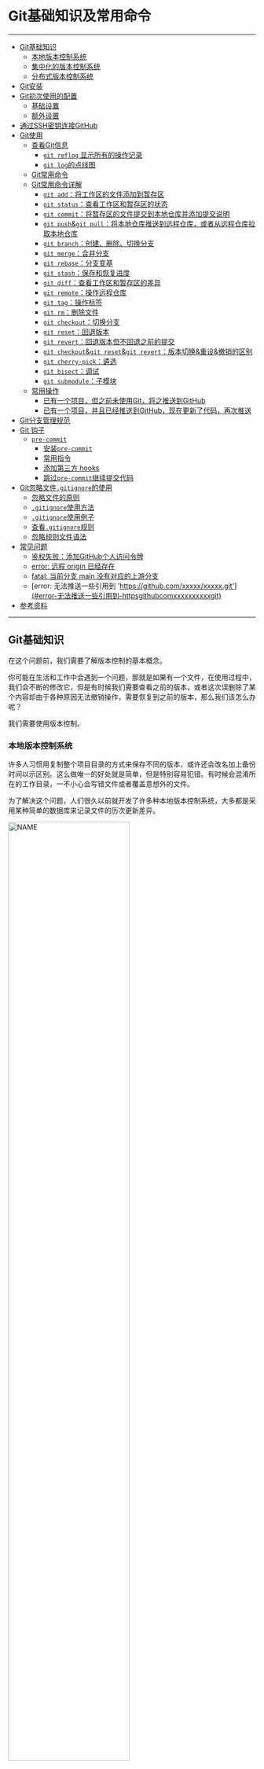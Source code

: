 # Git基础知识及常用命令

---------------------

- [Git基础知识](#git基础知识)
  - [本地版本控制系统](#本地版本控制系统)
  - [集中化的版本控制系统](#集中化的版本控制系统)
  - [分布式版本控制系统](#分布式版本控制系统)
- [Git安装](#git安装)
- [Git初次使用的配置](#git初次使用的配置)
  - [基础设置](#基础设置)
  - [额外设置](#额外设置)
- [通过SSH密钥连接GitHub](#通过ssh密钥连接github)
- [Git使用](#git使用)
  - [查看Git信息](#查看git信息)
    - [`git reflog` 显示所有的操作记录](#git-reflog-显示所有的操作记录)
    - [`git log`的点线图](#git-log的点线图)
  - [Git常用命令](#git常用命令)
  - [Git常用命令详解](#git常用命令详解)
    - [`git add`：将工作区的文件添加到暂存区](#git-add将工作区的文件添加到暂存区)
    - [`git status`：查看工作区和暂存区的状态](#git-status查看工作区和暂存区的状态)
    - [`git commit`：将暂存区的文件提交到本地仓库并添加提交说明](#git-commit将暂存区的文件提交到本地仓库并添加提交说明)
    - [`git push`&`git pull`：将本地仓库推送到远程仓库，或者从远程仓库拉取本地仓库](#git-pushgit-pull将本地仓库推送到远程仓库或者从远程仓库拉取本地仓库)
    - [`git branch`：创建、删除、切换分支](#git-branch创建删除切换分支)
    - [`git merge`：合并分支](#git-merge合并分支)
    - [`git rebase`：分支变基](#git-rebase分支变基)
    - [`git stash`：保存和恢复进度](#git-stash保存和恢复进度)
    - [`git diff`：查看工作区和暂存区的差异](#git-diff查看工作区和暂存区的差异)
    - [`git remote`：操作远程仓库](#git-remote操作远程仓库)
    - [`git tag`：操作标签](#git-tag操作标签)
    - [`git rm`：删除文件](#git-rm删除文件)
    - [`git checkout`：切换分支](#git-checkout切换分支)
    - [`git reset`：回退版本](#git-reset回退版本)
    - [`git revert`：回退版本但不回退之前的提交](#git-revert回退版本但不回退之前的提交)
    - [`git checkout`&`git reset`&`git revert`：版本切换&重设&撤销的区别](#git-checkoutgit-resetgit-revert版本切换重设撤销的区别)
    - [`git cherry-pick`：遴选](#git-cherry-pick遴选)
    - [`git bisect`：调试](#git-bisect调试)
    - [`git submodule`：子模块](#git-submodule子模块)
  - [常用操作](#常用操作)
    - [已有一个项目，但之前未使用Git，将之推送到GitHub](#已有一个项目但之前未使用git将之推送到github)
    - [已有一个项目，并且已经推送到GitHub，现在更新了代码，再次推送](#已有一个项目并且已经推送到github现在更新了代码再次推送)
- [Git分支管理规范](#git分支管理规范)
- [Git 钩子](#git-钩子)
  - [`pre-commit`](#pre-commit)
    - [安装`pre-commit`](#安装pre-commit)
    - [常用指令](#常用指令)
    - [添加第三方 hooks](#添加第三方-hooks)
    - [跳过`pre-commit`继续提交代码](#跳过pre-commit继续提交代码)
- [Git忽略文件`.gitignore`的使用](#git忽略文件gitignore的使用)
  - [忽略文件的原则](#忽略文件的原则)
  - [`.gitignore`使用方法](#gitignore使用方法)
  - [`.gitignore`使用例子](#gitignore使用例子)
  - [查看`.gitignore`规则](#查看gitignore规则)
  - [忽略规则文件语法](#忽略规则文件语法)
- [常见问题](#常见问题)
  - [鉴权失败：添加GitHub个人访问令牌](#鉴权失败添加github个人访问令牌)
  - [error: 远程 origin 已经存在](#error-远程-origin-已经存在)
  - [fatal: 当前分支 main 没有对应的上游分支](#fatal-当前分支-main-没有对应的上游分支)
  - [error: 无法推送一些引用到 'https://github.com/xxxxx/xxxxx.git'](#error-无法推送一些引用到-httpsgithubcomxxxxxxxxxxgit)
- [参考资料](#参考资料)

-----------------

## Git基础知识

在这个问题前，我们需要了解版本控制的基本概念。

你可能在生活和工作中会遇到一个问题，那就是如果有一个文件，在使用过程中，我们会不断的修改它，但是有时候我们需要查看之前的版本，或者这次误删除了某个内容却由于各种原因无法撤销操作，需要恢复到之前的版本，那么我们该怎么办呢？

我们需要使用版本控制。

### 本地版本控制系统

许多人习惯用复制整个项目目录的方式来保存不同的版本，或许还会改名加上备份时间以示区别。这么做唯一的好处就是简单，但是特别容易犯错。有时候会混淆所在的工作目录，一不小心会写错文件或者覆盖意想外的文件。

为了解决这个问题，人们很久以前就开发了许多种本地版本控制系统，大多都是采用某种简单的数据库来记录文件的历次更新差异。

<img src="/Image/Basic%20Computer%20Knowledge/Git/git_12.png" title="NAME" height="70%" width="70%">

其中最流行的一种叫做`RCS`，现今许多计算机系统上都还看得到它的踪影。`RCS`的工作原理是在硬盘上保存补丁集（补丁是指文件修订前后的变化）；通过应用所有的补丁，可以重新计算出各个版本的文件内容。

### 集中化的版本控制系统

接下来人们又遇到一个问题，如何让在不同系统上的开发者协同工作？ 于是，集中化的版本控制系统（`Centralized Version Control Systems`，简称`CVCS`） 应运而生。 这类系统，诸如`CVS`、`Subversion`以及`Perforce`等，都有一个单一的集中管理的服务器，保存所有文件的修订版本，而协同工作的人们都通过客户端连到这台服务器，取出最新的文件或者提交更新。多年以来，这已成为版本控制系统的标准做法。

<img src="/Image/Basic%20Computer%20Knowledge/Git/git_13.png" title="NAME" height="70%" width="70%">

这种做法带来了许多好处，特别是相较于老式的本地`VCS`来说。现在，每个人都可以在一定程度上看到项目中的其他人正在做些什么。而管理员也可以轻松掌控每个开发者的权限，并且管理一个`CVCS`要远比在各个客户端上维护本地数据库来得轻松容易。

事分两面，有好有坏。这么做最显而易见的缺点是中央服务器的单点故障。如果宕机一小时，那么在这一小时内，谁都无法提交更新，也就无法协同工作。如果中心数据库所在的磁盘发生损坏，又没有做恰当备份，毫无疑问你将丢失所有数据——包括项目的整个变更历史，只剩下人们在各自机器上保留的单独快照。本地版本控制系统也存在类似问题，只要整个项目的历史记录被保存在单一位置，就有丢失所有历史更新记录的风险。

### 分布式版本控制系统

于是分布式版本控制系统（`Distributed Version Control System`，简称`DVCS`）面世了。在这类系统中，像`Git`、`Mercurial`、`Bazaar`以及`Darcs`等，客户端并不只提取最新版本的文件快照，而是把代码仓库完整地镜像下来，包括完整的历史记录。这么一来，任何一处协同工作用的服务器发生故障，事后都可以用任何一个镜像出来的本地仓库恢复。因为每一次的克隆操作，实际上都是一次对代码仓库的完整备份。

<img src="/Image/Basic%20Computer%20Knowledge/Git/git_14.png" title="NAME" height="70%" width="70%">

更进一步，许多这类系统都可以指定和若干不同的远端代码仓库进行交互。籍此，你就可以在同一个项目中，分别和不同工作小组的人相互协作。 你可以根据需要设定不同的协作流程，比如层次模型式的工作流，而这在以前的集中式系统中是无法实现的。

## Git安装

`ubuntu`安装最新版本的`git`：

```bash
sudo add-apt-repository ppa:git-core/ppa
sudo apt-get update
sudo apt install git
```

其他请参考
-  [Git安装教程 - Linux](https://git-scm.com/download/linux)
-  [Git安装教程 - Windows and MacOS](https://www.liaoxuefeng.com/wiki/896043488029600/896067074338496)

查看当前Git版本： `git --version`

## Git初次使用的配置

### 基础设置

- `git config`命令使用`--global`参数，可以设置全局的配置，如果不加`--global`参数，则只能设置当前目录的配置
- 这里我们设置为全局配置

```bash
# 配置所有Git仓库的用户名和邮箱
git config --global user.name "Your Name" # 输入你的用户名
git config --global user.email "youremail@example.com" # 输入你的邮箱

# 配置Git凭据存储模式为永久，防止GitHub提示鉴权失败
git config --global credential.helper store
```

- 可以通过`git config --list`查看你刚刚的配置

### 额外设置

```bash
# 配置Git默认编辑器为vim（也可以是别的，请了解Vim的基本使用）
git config --global core.editor "vim"

# 配置Git的默认分支，用以配合GitHub的变化（需要Git版本>=2.28）
git config --global init.defaultBranch main

# 配置GitHub代理（需要魔法上网）
git config --global http.https://github.com.proxy socks5://127.0.0.1:1080 # 1080改成自己的代理端口

# 忽略SSL证书错误
git config http.sslVerify false

# git 命令彩色显示
git config --global color.ui auto

# git 命令起别名，这里美化git log显示
# 实际使用用git lg替代git log
# 如： git lg -10 #显示最近10条提交
git config --global alias.lg "log --color --graph --pretty=format:'%Cred%h%Creset -%C(yellow)%d%Creset %s %Cgreen(%cr) %C(bold blue)<%an>%Creset' --abbrev-commit"
```

## 通过SSH密钥连接GitHub

1. 创建`SSH Key`
    ```bash
    ssh-keygen -t rsa -C "youremail@example.com" # 输入你的邮箱
    ```
2. 创建后会在`~/.ssh`目录下生成`id_rsa`和`id_rsa.pub`两个文件
    这两个就是生成的秘钥对，其中`id_rsa`是私钥，保存在自己设备上即可
    <img src="/Image/Basic%20Computer%20Knowledge/Git/git_07.png" title="NAME" height="70%" width="70%">
3. 路径： 头像->`Settings`->`SSH and GPG Keys`->点击`New SSH Key`->设置key名字和内容
    1. 头像->`Settings`
        <img src="/Image/Basic%20Computer%20Knowledge/Git/git_01.png" title="NAME" height="30%" width="30%">
    2. `Settings`->`SSH and GPG Keys`
        <img src="/Image/Basic%20Computer%20Knowledge/Git/git_08.png" title="NAME" height="50%" width="50%">
    3. 点击`New SSH Key`->设置key名字和内容
        <img src="/Image/Basic%20Computer%20Knowledge/Git/git_09.png" title="NAME" height="70%" width="70%">
4. 测试设置是否成功
    ```bash
    ssh -T git@github.com
    ```

## Git使用

- Git页面操作
    1. `D`：向下翻一行
    2. `F`：向下翻页
    3. `B`：向上翻页
    4. `Q`：退出

### 查看Git信息

```bash
# 查看系统配置
git config --list

# 查看用户配置
cat ~/.gitconfig 

# 查看当前项目的 git 配置
cat .git/config

# 查看暂存区的文件
git ls-files

# 查看本地 git 命令历史
git reflog

# 查看所有 git 命令
git --help -a 

# 查看当前 HEAD 指向
cat .git/HEAD

# 查看工作区和暂存区的状态
git status

# 查看提交历史
git log --oneline  
        --grep="关键字"
        --graph 
        --all      
        --author "username"     
        --reverse 
        -num
        -p
        --before=  1  day/1  week/1  "2023-01-01" 
        --after= "2023-01-01"
        --stat 
        --abbrev-commit 
        --pretty=format:"xxx"
        
# oneline -> 将日志记录一行一行的显示
# grep="关键字" -> 查找日志记录中(commit提交时的注释)与关键字有关的记录
# graph -> 记录图形化显示
# all -> 将所有记录都详细的显示出来
# author "username" -> 查找这个作者提交的记录
# reverse -> commit 提交记录顺序翻转      
# num -> git log -10 显示最近10次提交 
# p -> 显示每次提交所引入的差异（按 补丁 的格式输出）
# before -> 查找规定的时间(如:1天/1周)之前的记录   
# after -> 查找规定的时间之后的记录
# stat -> 显示每次更新的文件修改统计信息，会列出具体文件列表 
# abbrev-commit -> 仅显示 SHA-1 的前几个字符，而非所有的 40 个字符
# pretty=format:"xxx" ->  可以定制要显示的记录格式
```

#### `git reflog` 显示所有的操作记录
`git reflog`是显示所有的操作记录，包括提交，回退的操作
一般用来找出操作记录中的版本号，进行回退操作

- 显示的是一个`HEAD`指向发生改变的时间列表。
  在你切换分支、用`git commit`进行提交、以及用`git reset`撤销commit时，`HEAD`指向会改变，但当你进行`git checkout -- <filename>`撤销或者`git stash`存储文件等操作时，`HEAD`并不会改变，这些修改从来没有被提交过，因此`git reflog`也无法帮助我们恢复它们
- `git reflog`不会永远保持，Git会定期清理那些“用不到的”对象，不要指望几个月前的提交还一直在那里

#### `git log`的点线图

- git中一条分支就是一个指针，新建一条分支就是基于当前指针新建一个指针
- 切换至某个分支 ，就是将 HEAD 指向某条分支（指针）
- 切换至某个 commit ，就是将 HEAD 指向某个 commit
- 符号解释：
    1. `*`：表示一个 commit
    2. `|`：表示分支前进
    3. `/`：表示分叉
    4. `\`：表示合入
    5. `|/`：表示新分支


### Git常用命令
```bash
# 查看工作区和暂存区的状态
git status 

# 将工作区的文件提交到暂存区
git add .  

# 提交到本地仓库
git commit -m "本次提交说明"

# add和commit的合并，便捷写法（未追踪的文件无法直接提交到暂存区/本地仓库）
git commit -am "本次提交说明"  

# 将本地分支和远程分支进行关联
git push -u origin <branch_name> #填写分支名称，如：main

# 将本地仓库的文件推送到远程分支
git push

# 拉取远程分支的代码
git pull origin <branch_name> 

# 合并分支
git merge <branch_name> 

# 查看本地拥有哪些分支
git branch

# 查看所有分支（包括远程分支和本地分支）
git branch -a 

# 切换分支
git checkout <branch_name> 

# 临时将工作区文件的修改保存至堆栈中
git stash

# 将之前保存至堆栈中的文件取出来
git stash pop
```

### Git常用命令详解

#### `git add`：将工作区的文件添加到暂存区

```bash
# 添加指定文件到暂存区（追踪新增的指定文件）
git add <file1> <file2> <...> # 填写文件名

# 添加指定目录到暂存区，包括子目录
git add <dir> # 填写目录名

# 添加当前目录的所有文件到暂存区（追踪所有新增的文件）
git add .
git add -A
git add –all

# 提交所有被删除和修改的文件到数据暂存区
git add -u 
git add –update

# 删除工作区/暂存区的文件
git rm <file1> <file2> <...> # 填写文件名

# 停止追踪指定文件，但该文件会保留在工作区
git rm --cached <file> # 填写文件名

# 重命名工作区/暂存区的文件
git mv <file-original> <file-renamed> # 填写重命名之前的文件名和之后的文件名
```

- `git add .`及`git add -A`：
  - 操作的对象是“整个工作区”所有文件的变更，无论当前位于哪个目录下
- `git add -u`：
  - 操作的对象是整个工作区已经跟踪的文件变更，无论当前位于哪个目录下
    仅监控已经被`add`的文件（即`tracked file`），它会将被修改的文件（包括文件删除）提交到暂存区
    `git add -u`不会提交新文件（`untracked file`）

#### `git status`：查看工作区和暂存区的状态

```bash
# 查看工作区和暂存区的状态
git status 
```

#### `git commit`：将暂存区的文件提交到本地仓库并添加提交说明

```bash
# 将暂存区的文件提交到本地仓库并添加提交说明
git commit -m "本次提交的说明"   

# add 和 commit 的合并，便捷写法
# 和 git add -u 命令一样，未跟踪的文件是无法提交上去的
git commit -am "本次提交的说明"  

# 跳过验证继续提交
git commit --no-verify
git commit -n

# 编辑器会弹出上一次提交的信息，可以在这里修改提交信息
git commit --amend

# 修复提交，同时修改提交信息
git commit --amend -m "修改后的提交说明"

# 加入 --no-edit 标记会修复提交但不修改提交信息，编辑器不会弹出上一次提交的信息
git commit --amend --no-edit
```

- `git commit --amend`：
  - 既可以修改上次提交的文件内容，也可以修改上次提交的说明。会用一个新的 `commit` 更新并替换最近一次提交的`commit`
    如果暂存区有内容，这个新的`commit`会把任何修改内容和上一个`commit`的内容结合起来
    如果暂存区没有内容，那么这个操作就只会把上次的`commit`消息重写一遍
  - **永远不要修复一个已经推送到公共仓库中的提交，会拒绝推送到仓库**

#### `git push`&`git pull`：将本地仓库推送到远程仓库，或者从远程仓库拉取本地仓库

```bash
# 将本地仓库的文件推送到远程分支
# 如果远程仓库没有这个分支，会新建一个同名的远程分支
# 如果省略远程分支名，则表示两者同名
git push <远程主机名> <本地分支名>:<远程分支名>
git push origin <branch_name> #填写分支名称，如：main

# 如果省略本地分支名，则表示删除指定的远程分支
# 因为这等同于推送一个空的本地分支到远程分支。
git push origin :<branch_name>
# 等同于
git push origin --delete <branch_name>

# 建立当前分支和远程分支的追踪关系
git push -u origin <branch_name>

# 如果当前分支与远程分支之间存在追踪关系
# 则可以省略分支和 -u 
git push

# 不管是否存在对应的远程分支，将本地的所有分支都推送到远程主机
git push --all origin

# 拉取所有远程分支到本地镜像仓库中
git pull

# 拉取并合并项目其他人员的一个分支 
git pull origin <branch_name>  
# 等同于 fetch + merge
git fetch origin <branch_name>  
git merge origin/<branch_name>  

# 如果远程主机的版本比本地版本更新，推送时 Git 会报错，要求先在本地做 git pull 合并差异，
# 然后再推送到远程主机。这时，如果你一定要推送，可以使用 –-force 选项进行强制推送 
# ps. 尽量避免使用
git push -f origin
git push --force origin 
```

#### `git branch`：创建、删除、切换分支

```bash
# 查看本地分支
git branch
git branch -l 

# 查看远程分支
git branch -r 

# 查看所有分支（本地分支+远程分支）
git branch -a 

# 查看所有分支并带上最新的提交信息
git branch -av 

# 查看本地分支对应的远程分支
git branch -vv 

# 新建分支
# 在别的分支下新建一个分支，新分支会复制当前分支的内容
# 注意：如果当前分支有修改，但是没有提交到仓库，此时修改的内容是不会被复制到新分支的
git branch <branch_name> 
# 切换分支(切换分支时，本地工作区，仓库都会相应切换到对应分支的内容)
git checkout <branch_name> 

# 例子：创建一个 test 分支，并切换到该分支 （新建分支和切换分支的简写）
git checkout -b test
# 可以看做是基于 main 分支创建一个 test 分支，并切换到该分支
git checkout -b test main

# 新建一条空分支（详情请看问题列表）
git checkout --orphan empty<branch_name>
git rm -rf . 

# 删除本地分支,会阻止删除包含未合并更改的分支
git brnach -d <branch_name> 

# 强制删除一个本地分支，即使包含未合并更改的分支
git branch -D <branch_name>  

# 删除远程分支
# 推送一个空分支到远程分支，其实就相当于删除远程分支
git push origin  :远程分支名
# 或者
git push origin --delete 远程分支名 

# 修改当前分支名
git branch -m <branch_name> 
```

#### `git merge`：合并分支

```bash
# 默认 fast-forward ，HEAD 指针直接指向被合并的分支
git merge 

# 禁止快进式合并
git merge --no-ff 

git merge --squash 
```

- `fast-forward（默认）`：会在当前分支的提交历史中添加进被合并分支的提交历史
- `--no-ff`：会生成一个新的提交，让当前分支的提交历史不会那么乱
- `--squash`：不会生成新的提交，会将被合并分支多次提交的内容直接存到工作区和暂存区，由开发者手动去提交，这样当前分支最终只会多出一条提交记录，不会掺杂被合并分支的提交历史

#### `git rebase`：分支变基

<----wait to update---->

1. [rebase 用法小结](https://www.jianshu.com/p/4a8f4af4e803)
2. [Git分支-变基](https://git-scm.com/book/zh/v2/Git-%E5%88%86%E6%94%AF-%E5%8F%98%E5%9F%BA)

#### `git stash`：保存和恢复进度

- 将修改的代码先暂存至堆栈中，让本地仓库回到最后一次提交时的状态，便于代码的更新管理，主要避免修改文件与最新代码的冲突
- 如果文件没有提交到暂存区（`git add`），使用该命令会提示`No local changes to save`，无法将修改保存到堆栈中
- 使用场景：当你接到一个修复紧急bug的任务时候，一般都是先创建一个新的bug分支来修复它，然后合并，最后删除。但是，如果当前你正在开发功能中，短时间还无法完成，无法直接提交到仓库，这时候可以先把当前工作区的内容`git stash`一下，然后去修复bug，修复后，再`git stash pop`，恢复之前的工作内容。

```bash
# 将所有未提交的修改（提交到暂存区）保存至堆栈中
git stash 

# 给本次存储加个备注，以防时间久了忘了
git stash save "存储"

# 存储未追踪的文件
git stash -u

# 查看存储记录
git stash list

# 恢复最新的进度到工作区
git stash pop
# 恢复后，stash 记录并不删除
git stash apply <stash@{index}>
# 恢复的同时把 stash 记录也删了
git stash pop <stash@{index}>
# 删除 stash 记录
git stash drop <stash@{index}>

# 删除所有存储的进度
git stash clear

# 查看当前记录中修改了哪些文件
git stash show <stash@{index}>
# 查看当前记录中修改了哪些文件的内容
git stash show -p <stash@{index}> 
```

#### `git diff`：查看工作区和暂存区的差异

```bash
# 查看工作区和暂存区所有文件的对比
git diff

# 查看工作区和暂存区单个文件的对比
git diff <file_name> 

# 查看工作区和暂存区所有文件的对比，并显示出所有有差异的文件列表
git diff --stat   

# 查看暂存区与上次提交到本地仓库的快照（即最新提交到本地仓库的快照）的对比
git diff --cached
git diff --staged

# 查看工作区与上次提交到本地仓库的快照（即最新提交到本地仓库的快照）的对比
git diff <branch_name>

# 查看工作区与 HEAD 指向（默认当前分支最新的提交）的对比
git diff HEAD   

# 查看两个本地分支中某一个文件的对比
git diff <branch_name>..<branch_name> <file_name>
# 查看两个本地分支所有的对比
git diff <branch_name>..<branch_name>

# 查看远程分支和本地分支的对比
git diff origin/<branch_name>..<branch_name>
# 查看远程分支和远程分支的对比
git diff origin/<branch_name>..origin/<branch_name>

# 查看两个 commit 的对比
git diff <commit1>..<commit2>
```

- 你修改了某个文件，但是没有提交到暂存区，这时候会有对比的内容
- 一旦提交到暂存区，就不会有对比的内容（因为暂存区已经更新）
- 如果你新建了一个文件，但是没有提交到暂存区，这时候`git diff`是没有结果的	

#### `git remote`：操作远程仓库

```bash
# 查看所有远程主机
git remote

# 查看关联的远程仓库的详细信息
git remote -v 

# 删除远程仓库的“关联”
git remote rm <project_name> #填写关联的仓库名称 如：origin

# 设置远程仓库的“关联”
git remote add <project_name> <url> #填写关联的仓库名称和仓库地址

# 修改仓库名称 
git remote rename <old_project_name> <new_project_name> # 如：origin test
```

#### `git tag`：操作标签

- 常用于发布版本

```bash
# 默认在 HEAD 上创建一个标签 
git tag <tag_name>
# 指定一个 commit id 创建一个标签 
git tag <tag_name> <commit_id>
# 创建带有说明的标签，用 -a 指定标签名，-m 指定说明文字
git tag -a <tag_name> -m "description" # 填写标签说明

# 查看所有标签
# 注意：标签不是按时间顺序列出，而是按字母排序的。
git tag
git tag -l

#查看远程所有标签
git ls-remote --tags origin

# 查看单个标签具体信息
git show <tag_name>

# 推送一个本地标签
git push origin <tag_name>
# 推送全部未推送过的本地标签
git push origin --tags

# 删除本地标签
# 因为创建的标签都只存储在本地，不会自动推送到远程。
# 所以，打错的标签可以在本地安全删除。
git tag -d v0.1
# 删除一个远程标签（先删除本地 tag ，然后再删除远程 tag）
git push origin :refs/tags/<tagname>

# 检出标签
git checkout <tag_name>
```

#### `git rm`：删除文件

```bash
# 删除暂存区和工作区的文件
git rm <file_name>  

# 只删除暂存区的文件，不会删除工作区的文件
git rm --cached <file_name> 
```

- 如果在配置`.gitignore`文件之前就把某个文件上传到远程仓库了，这时候想把远程仓库中的该文件删除，此时你配置`.gitignore`文件也没有用，因为该文件已经被追踪了，但又不想在本地删除该文件后再重新提交到远程仓库，这时候可以使用`git rm --cached filename`命令取消该文件的追踪，这样下次提交的时候，git就不会再提交这个文件，从而远程仓库的该文件也会被删除

#### `git checkout`：切换分支

```bash
# 恢复暂存区的指定文件到工作区
git checkout <file_name>

# 恢复暂存区的所有文件到工作区
git checkout .

# 回滚到最近的一次提交
# 如果修改某些文件后，没有提交到暂存区，此时的回滚是回滚到上一次提交
# 如果是已经将修改的文件提交到仓库了，这时再用这个命令回滚无效
# 因为回滚到的是之前自己修改后提交的版本
git checkout HEAD 
git checkout HEAD -- <file_name>

# 回滚到最近一次提交的上一个版本
git checkout HEAD^ 
# 回滚到最近一次提交的上2个版本
git checkout HEAD^^ 

# 切换分支，在这里也可以看做是回到项目「当前」状态的方式
git checkout <branch_name>

# 切换到某个指定的 commit 版本
git checkout <commit_id>

# 切换指定 tag 
git checkout <tag>
```

- 在开发的正常阶段，`HEAD`一般指向`main`或是其他的本地分支，但当你使用`git checkout <commit id>`切换到指定的某一次提交的时候，`HEAD`就不再指向一个分支了——它直接指向一个提交，`HEAD`就会处于`detached`状态（游离状态）
- 切换到某一次提交后，你可以查看文件，编译项目，运行测试，甚至编辑文件而不需要考虑是否会影响项目的当前状态，你所做的一切都不会被保存到主栈的仓库中。当你想要回到主线继续开发时，使用`git checkout <branch_name>`回到项目初始的状态（这时候会提示你是否需要新建一条分支用于保留刚才的修改）
- 哪怕你切换到了某一版本的提交，并且对它做了修改后，不小心提交到了暂存区，只要你切换回分支的时候，依然会回到项目的初始状态。（注意：你所做的修改，如果 commit 了，会被保存到那个版本中。切换完分支后，会提示你是否要新建一个分支来保存刚才修改的内容。如果你刚才解决了一个bug，这时候可以新建一个临时分支，然后你本地自己的开发主分支去合并它，合并完后删除临时分支）
- 一般使用`git checkout`回退版本，查看历史代码，测试bug在哪

#### `git reset`：回退版本

- `git reset [--hard|soft|mixed|merge|keep] [<commit>或HEAD]`：将当前的分支重设(`reset`)到指定的`<commit>`或者`HEAD`(默认，如果不显示指定`<commit>`，默认是`HEAD`，即最新的一次提交)，并且根据`[mode]`有可能更新索引和工作目录。
- mode的取值可以是`hard、soft、mixed、merged、keep`

```bash
# 从暂存区撤销特定文件，但不改变工作区。它会取消这个文件的暂存，而不覆盖任何更改
git reset <file_name>
# 重置暂存区最近的一次提交，但工作区的文件不变
git reset 
# 等价于 
git reset HEAD

# 重置暂存区与工作区，回退到最近一次提交的版本内容
git reset --hard 
# 重置暂存区与工作区，回退到最近一次提交的上一个版本
git reset --hard HEAD^ 

# 将当前分支的指针指向为指定 commit（该提交之后的提交都会被移除），同时重置暂存区，但工作区不变
git reset <commit_id>
# 等价于 
git reset --mixed  <commit_id>

# 将当前分支的指针指向为指定 commit（该提交之后的提交都会被移除），但保持暂存区和工作区不变
git reset --soft  <commit_id>

# 将当前分支的指针指向为指定 commit（该提交之后的提交都会被移除），同时重置暂存区、工作区
git reset --hard <commit_id>
```

- `git reset`有很多种用法。它可以被用来移除提交快照，尽管它通常被用来撤销暂存区和工作区的修改
    不管是哪种情况，它应该只被用于本地修改——你永远不应该重设和其他开发者共享的快照
- 当你用 reset 回滚到了某个版本后，那么在下一次 git 提交时，之前该版本后面的版本会被作为垃圾删掉
- 当我们回退到一个旧版本后，此时再用 git log 查看提交记录，会发现之前的新版本记录没有了。如果第二天，你又想恢复到新版本怎么办？找不到新版本的 `<commit_id>`怎么办？
  - 我们可以用`git reflog`查看历史命令，这样就可以看到之前新版本的 `<commit_id>`，然后`git reset --hard <commit_id>`就可以回到之前的新版本代码
  - 虽然可以用`git reflog`查看本地历史，然后回复到之前的新版本代码，但是在别的电脑上是无法获取你的历史命令的，所以这种方法不安全。万一你的电脑突然坏了，这时候就无法回到未来的版本

#### `git revert`：回退版本但不回退之前的提交

```bash
# 生成一个撤销最近的一次提交的新提交
 git revert HEAD 
# 生成一个撤销最近一次提交的上一次提交的新提交
 git revert HEAD^ 
# 生成一个撤销最近一次提交的上两次提交的新提交
 git revert HEAD^^ 
# 生成一个撤销最近一次提交的上n次提交的新提交
 git revert HEAD~num 

# 生成一个撤销指定提交版本的新提交
 git revert <commit_id>
# 生成一个撤销指定提交版本的新提交，执行时不打开默认编辑器，直接使用 Git 自动生成的提交信息
 git revert <commit_id> --no-edit
```

- `git revert`命令用来撤销某个已经提交的快照（和`git reset`重置到某个指定版本不一样）。它是在提交记录最后面加上一个撤销了更改的新提交，而不是从项目历史中移除这个提交，这避免了Git丢失项目历史
- 撤销（revert）应该用在你想要在项目历史中移除某个提交的时候。比如说，你在追踪一个bug，然后你发现它是由一个提交造成的，这时候撤销就很有用
- 撤销（revert）被设计为撤销公共提交的安全方式，重设（reset）被设计为重设本地更改
  - 因为两个命令的目的不同，它们的实现也不一样：重设完全地移除了一堆更改，而撤销保留了原来的更改，用一个新的提交来实现撤销。
  - 千万不要用`git reset`回退已经被推送到公共仓库上的提交，它只适用于回退本地修改（从未提交到公共仓库中）。如果你需要修复一个公共提交，最好使用`git revert`
- 发布一个提交之后，你必须假设其他开发者会依赖于它。移除一个其他团队成员在上面继续开发的提交在协作时会引发严重的问题。当他们试着和你的仓库同步时，他们会发现项目历史的一部分突然消失了。一旦你在重设之后又增加了新的提交，Git 会认为你的本地历史已经和`origin/main`分叉了，同步你的仓库时的合并提交(merge commit)会使你的同事困惑。

#### `git checkout`&`git reset`&`git revert`：版本切换&重设&撤销的区别

- `checkout`可以撤销工作区的文件，`reset`可以撤销工作区/暂存区的文件
- `reset`和`checkout`可以作用于`commit`或者文件，`revert`只能作用于`commit`
- `git revert`命令通过创建一次新的`commit`来撤销一次`commit`所做出的修改。这种撤销的方式是安全的，因为它并不修改commitm history, 比如下边的命令将会查出倒数第二次（即当前`commit`的往前一次）提交的修改，并创建一个新的提交，用于撤销当前提交的上一次`commit`）
- `git reset`操作之后的`commit`都不会被保留
- `git checkout`用于切分支或者`<commit_id>`

#### `git cherry-pick`：遴选
- 将指定的提交`commit`应用于当前分支（可以用于恢复不小心撤销（`git revert`/`git reset`）的提交）

```bash
git cherry-pick <commit_id>
git cherry-pick <commit_id> <commit_id>
git cherry-pick <commit_id>^..<commit_id>
```

#### `git bisect`：调试

- 快速找出有bug的`commit`
- 它的原理很简单，就是将代码提交的历史，按照两分法不断缩小定位。所谓"两分法"，就是将代码历史一分为二，确定问题出在前半部分，还是后半部分，不断执行这个过程，直到范围缩小到某一次代码提交

```bash
# "终点"是最近的提交，"起点"是更久以前的提交
git bisect start [终点] [起点]
git bisect start HEAD commit_id

# 标识本次提交没有问题
git bisect good
# 标识本次提交（第76）有问题
git bisect bad

# 退出查错，回到最近一次的代码提交
git bisect reset
```

#### `git submodule`：子模块

- 有种情况我们经常会遇到：某个工作中的项目需要包含并使用另一个项目。也许是第三方库，或者你独立开发的，用于多个父项目的库。 现在问题来了：你想要把它们当做两个独立的项目，同时又想在一个项目中使用另一个。如果将另外一个项目中的代码复制到自己的项目中，那么你做的任何自定义修改都会使合并上游的改动变得困难
- Git通过子模块来解决这个问题，允许你将一个Git仓库作为另一个Git仓库的子目录。它能让你将另一个仓库克隆到自己的项目中，同时还保持提交的独立

```bash
# 在主项目中添加子项目，url 为子模块的路径，path 为该子模块存储的目录路径
git submodule add <url> <path>

# 克隆含有子项目的主项目
git clone <url>

# 当你在克隆这样的项目时，默认会包含该子项目的目录，但该目录中还没有任何文件
# 初始化本地配置文件
git submodule init
# 从当前项目中抓取所有数据并检出父项目中列出的合适的提交
git submodule update
# 等价于 git submodule init && git submodule update
git submodule update --init

# 自动初始化并更新仓库中的每一个子模块， 包括可能存在的嵌套子模块
git clone --recurse-submodules <url>
```

### 常用操作

#### 已有一个项目，但之前未使用Git，将之推送到GitHub
1. 去GitHub上创建一个新的项目
   1. 路径：`Repositories`->`New`->填写仓库信息->点击`Create repository`
      1. `Repositories`->`New`
        <img src="/Image/Basic%20Computer%20Knowledge/Git/git_10.png" title="NAME" height="100%" width="100%">
      2. `New`->填写仓库信息
        <img src="/Image/Basic%20Computer%20Knowledge/Git/git_11.png" title="NAME" height="100%" width="100%">
      3. 点击`Create repository`
2. 设置本地仓库（需要在项目文件夹下）
    ```bash
    git init # 初始化仓库
    git add . # 添加所有文件
    git commit -m "first commit" # 提交，填写本次提交说明
    git remote add origin <url> # 填写第一步获得的链接 如：git remote add origin https://github.com/XIADENGMA/test.git
    git push -u origin main # 推送到远程仓库 
    ```
3. 至此，项目已经推送到GitHub，并且本地仓库已经设置好

#### 已有一个项目，并且已经推送到GitHub，现在更新了代码，再次推送

```bash
git add . # 添加所有文件
git commit -m "update code" # 提交，填写本次提交说明
git push
```


## Git分支管理规范

- 实际开发的时候，一人一条分支（个人见解：除非是大项目，参与的开发人员很多时，可以采用`feature`分支，否则一般的项目中，一个开发者一条分支够用了）。除此之外还要有一条`develop`开发分支，一条`test`测试分支，一条`release`预发布分支
  - `develop`：开发分支，开发人员每天都需要拉取/提交最新代码的分支
  - `test`：测试分支，开发人员开发完并自测通过后，发布到测试环境的分支
  - `release`：预发布分支，测试环境测试通过后，将测试分支的代码发布到预发环境的分支（这个得看公司支不支持预发环境，没有的话就可以不采用这条分支）
  - `main`：线上分支，预发环境测试通过后，运营/测试会将此分支代码发布到线上环境
- 大致流程：
  - 开发人员每天都需要拉取/提交最新的代码到 develop 分支；
  - 开发人员开发完毕，开始 集成测试，测试无误后提交到 test 分支并发布到测试环境，交由测试人员测试
  - 测试环境通过后，发布到`release`分支 上，进行预发环境测试
  - 预发环境通过后，发布到`master`分支上并打上标签（`tag`）
  - 如果线上分支出了bug，这时候相关开发者应该基于预发布分支（没有预发环境，就使用`master`分支），新建一个`bug`分支用来临时解决bug，处理完后申请合并到`release`分支。这样做的好处就是：不会影响正在开发中的功能
- 预发布环境的作用：预发布环境是正式发布前最后一次测试。因为在少数情况下即使预发布通过了，都不能保证正式生产环境可以100%不出问题；预发布环境的配置，数据库等都是跟线上一样；有些公司的预发布环境数据库是连接线上环境，有些公司预发布环境是单独的数据库；如果不设预发布环境，如果开发合并代码有问题，会直接将问题发布到线上，增加维护的成本

## Git 钩子

[在 Git 项目中使用 pre-commit 统一管理 hooks](https://blog.csdn.net/DoneSpeak/article/details/118469221)
[自定义 Git - Git 钩子](https://git-scm.com/book/zh/v2/%E8%87%AA%E5%AE%9A%E4%B9%89-Git-Git-%E9%92%A9%E5%AD%90)

- Git基本已经成为项目开发中默认的版本管理软件，在使用Git的项目中，我们可以为项目设置`Git Hooks`来帮我们在提交代码的各个阶段做一些代码检查等工作
- 钩子（Hooks）都被存储在`Git`目录下的`hooks`子目录中。也就是绝大部分项目中的`.git/hook`目录
- 钩子分为两大类，客户端的和服务器端的
  - 客户端钩子主要被提交和合并这样的操作所调用
  - 而服务器端钩子作用于接收被推送的提交这样的联网操作，这里主要介绍客户端钩子

### `pre-commit`

- `pre-commit`就是在代码提交之前做些东西，比如代码打包，代码检测，称之为钩子（hook）
- 在`commit`之前执行一个回调函数（`callback`）。这个函数成功执行完之后，再继续`commit`，但是失败之后就阻止`commit`
- 在`.git->hooks`内有个`pre-commit.sample*`，这个里面就是默认的函数(脚本)样本

#### 安装`pre-commit`

- 在系统中安装`pre-commit`
    ```bash
    pip install pre-commit
    ```
- 在项目中安装`pre-commit`
    ```bash
    cd <git-repo>
    pre-commit install
    # 卸载
    pre-commit uninstall
    ```

#### 常用指令
```bash
# 手动对所有的文件执行hooks，新增hook的时候可以执行，使得代码均符合规范。直接执行该指令则无需等到pre-commit阶段再触发hooks
pre-commit run --all-files

# 执行特定hooks
pre-commit run <hook_id>

# 将所有的hook更新到最新的版本/tag
pre-commit autoupdate

# 指定更新repo
pre-commit autoupdate --repo https://github.com/XIADNEMGA/gromithooks
```

#### 添加第三方 hooks

<----wait to update---->

#### 跳过`pre-commit`继续提交代码

```bash
# 跳过验证
git commit --no-verify
git commit -n
```

## Git忽略文件`.gitignore`的使用

当你使用`git add .`的时候有没有遇到把你不想提交的文件也添加到了缓存中去？比如项目的本地配置信息，如果你上传到Git中去其他人`pull`下来的时候就会和他本地的配置有冲突，所以这样的个性化配置文件我们一般不把它推送到Git服务器中，但是又为了偷懒每次添加缓存的时候都想用`git add .`而不是手动一个一个文件添加，该怎么办呢？很简单 ，git为我们提供了一个`.gitignore`文件只要在这个文件中申明那些文件你不希望添加到Git中去，这样当你使用`git add .`的时候这些文件就会被自动忽略掉。

### 忽略文件的原则

- 忽略操作系统自动生成的文件，比如缩略图等
- 忽略编译生成的中间文件、可执行文件等，也就是如果一个文件是通过另一个文件自动生成的，那自动生成的文件就没必要放进版本库，比如Java编译产生的`.class`文件
- 忽略你自己的带有敏感信息的配置文件，比如存放口令的配置文件

### `.gitignore`使用方法

1. 在你的工作区新建一个名称为`.gitignore`的文件
2. 然后，把要忽略的文件名填进去，Git就会自动忽略这些文件

- 不需要从头写`.gitignore`文件 ，GitHub已经为我们准备了各种配置文件，只需要组合一下就可以使用了
  - 所有配置文件可以直接在线浏览：[github/gitignore](https://github.com/github/gitignore)

### `.gitignore`使用例子

比如你的项目是`java`项目，`.java`文件编译后会生成`.class`文件，这些文件多数情况下是不想被传到仓库中的文件。

- 这时候你可以直接适用github的.gitignore文件模板[<https://github.com/github/gitignore/blob/master/Java.gitignore>]，将这些忽略文件信息复制到你的`.gitignore`文件中去。

- `.gitignore`文件保存后，使用`git status`来检查下是否还有我们不需要的文件会被添加到git中去
  ```bash
  $ git status
  On branch master

  Initial commit

  Changes to be committed:
    (use "git rm --cached <file>..." to unstage)

          new file:   .gitignore
          new file:   HelloWorld.java

  Untracked files:
    (use "git add <file>..." to include in what will be committed)

          Config.ini
  ```
- 比如我的项目目录下有一个`Config.ini`文件，这个是个本地配置文件我不希望上传到git中去，我们可以在`.gitignore`文件中添加一行`Config.ini`。如果你想忽略所有的`.ini`文件，可以在`.gitignore`文件中添加一行`*.ini`。
- 如果有些文件已经被你忽略了，当你使用`git add`时是无法添加的，比如我忽略了`*.class`，现在我想把`HelloWorld.class`添加到git中去：
  ```bash
  $ git add HelloWorld.class
  The following paths are ignored by one of your .gitignore files:
  HelloWorld.class
  Use -f if you really want to add the
  ```
- git会提示我们这个文件已经被我们忽略了，需要加上`-f`参数才能强制添加到 git中去：
  ```bash
  git add -f HelloWorld.class
  ```
- 我们可以查看一下是否添加成功
  ```bash
  $ git status
  On branch master

  Initial commit

  Changes to be committed:
    (use "git rm --cached <file>..." to unstage)

          new file:   .gitignore
          new file:   HelloWorld.class
          new file:   HelloWorld.java
  ```
- 如果我们意外的将想要忽略的文件添加到缓存中去了，我们可以使用`rm`命令将其从中移除：
  ```bash
  $ git rm HelloWorld.class --cached
  rm 'HelloWorld.class'
  ```
- 如果你已经把不想上传的文件上传到了git仓库，一种方法是你先从远程仓库删了它，我们可以从远程仓库直接删除然后`pull`代码到本地仓库这些文件就会本删除，或者从本地删除这些文件并且在`.gitignore`文件中添加这些你想忽略的文件，然后再 `push`到远程仓库。

###  查看`.gitignore`规则

如果你发现`.gitignore`写得有问题，需要找出来到底哪个规则写错了，可以用`git check-ignore`命令检查：
```bash
$ git check-ignore -v HelloWorld.class
.gitignore:1:*.class    HelloWorld.class
```

### 忽略规则文件语法

- 忽略指定文件/目录
  - 例子：
    ```bash
    # 忽略指定文件
    HelloWrold.class

    # 忽略指定文件夹
    bin/
    bin/gen/
    ```
- 通配符忽略规则
  - 例子：
    ```bash
    # 忽略.class的所有文件
    *.class

    # 忽略名称中末尾为ignore的文件夹
    *ignore/

    # 忽略名称中间包含ignore的文件夹
    *ignore*/
    ```

## 常见问题

### 鉴权失败：添加GitHub个人访问令牌

如果`git push`显示`fatal: 'https://github.com/XIADENGMA/MyNotes.git/' 鉴权失败`，则按照下面的步骤操作：

- 注意：[基础设置：设置Git凭据存储模式为永久，防止GitHub提示鉴权失败](#基础设置)

1. 路径： 头像->`Settings`->`Developer settings`->`Personal access tokens`->点击`Generate new token`->设置token名字、过期时间和权限->复制token->再次运行`git push`，填写帐号和token
   1. 头像->`Settings`
       <img src="/Image/Basic%20Computer%20Knowledge/Git/git_01.png" title="NAME" height="30%" width="30%">
   2. `Settings`->`Developer settings`
       <img src="/Image/Basic%20Computer%20Knowledge/Git/git_02.png" title="NAME" height="50%" width="50%">
   3. `Developer settings`->`Personal access tokens`
       <img src="/Image/Basic%20Computer%20Knowledge/Git/git_03.png" title="NAME" height="50%" width="50%">
   4. 点击`Generate new token`->设置token名字、过期时间和权限->复制token
       <img src="/Image/Basic%20Computer%20Knowledge/Git/git_04.png" title="NAME" height="70%" width="70%">
   5. 复制token->运行`git push`，填写帐号和token
       <img src="/Image/Basic%20Computer%20Knowledge/Git/git_05.png" title="NAME" height="70%" width="70%">

### error: 远程 origin 已经存在

可能是不小心将git远程地址配错了

- 解决方法：将远程配置删除，重新添加
    ```bash
    git remote rm origin
    git remote add origin https://github.com/xxxx/xxxx.git
    ```

### fatal: 当前分支 main 没有对应的上游分支

- 解决方法：
    ```bash
    git push --set-upstream origin <branch_name> #如：main
    ```

### error: 无法推送一些引用到 'https://github.com/xxxxx/xxxxx.git'

- 解决方法：强制推送
    ```bash
    git push -u origin +<branch_name> #如：main
    ```


<----wait to update---->


## 参考资料

- [多年 Git 使用心得 & 常见问题整理](https://juejin.cn/post/6844904191203213326#heading-6)
- [Git 教程-廖雪峰](https://www.liaoxuefeng.com/wiki/896043488029600)
- [Pro Git](https://git-scm.com/book/zh/v2)
- [Git 忽略文件 .gitignore 的使用](https://www.jianshu.com/p/a09a9b40ad20)
